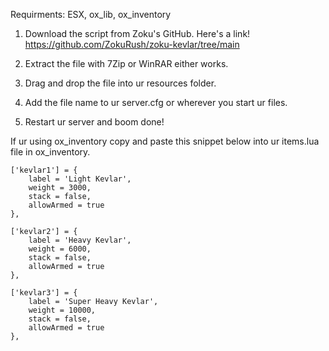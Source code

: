 Requirments: ESX, ox_lib, ox_inventory

1. Download the script from Zoku's GitHub. Here's a link! https://github.com/ZokuRush/zoku-kevlar/tree/main

2. Extract the file with 7Zip or WinRAR either works.

3. Drag and drop the file into ur resources folder.

4. Add the file name to ur server.cfg or wherever you start ur files.

5. Restart ur server and boom done!

If ur using ox_inventory copy and paste this snippet below into ur items.lua file in ox_inventory.

	['kevlar1'] = {
		label = 'Light Kevlar',
		weight = 3000,
		stack = false,
		allowArmed = true
	},

	['kevlar2'] = {
		label = 'Heavy Kevlar',
		weight = 6000,
		stack = false,
		allowArmed = true
	},

	['kevlar3'] = {
		label = 'Super Heavy Kevlar',
		weight = 10000,
		stack = false,
		allowArmed = true
	},
